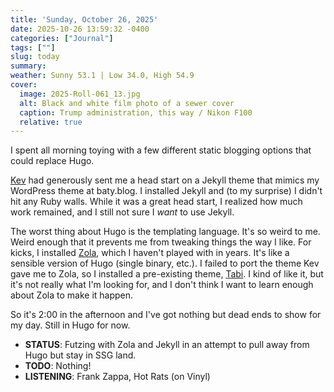 ```yaml
---
title: 'Sunday, October 26, 2025'
date: 2025-10-26 13:59:32 -0400
categories: ["Journal"]
tags: [""]
slug: today
summary: 
weather: Sunny 53.1 | Low 34.0, High 54.9
cover: 
  image: 2025-Roll-061_13.jpg
  alt: Black and white film photo of a sewer cover
  caption: Trump administration, this way / Nikon F100
  relative: true
---
```


I spent all morning toying with a few different static blogging options that could replace Hugo.

[Kev](https://kevquirk.com) had generously sent me a head start on a Jekyll theme that mimics my WordPress theme at baty.blog. I installed Jekyll and (to my surprise) I didn't hit any Ruby walls. While it was a great head start, I realized how much work remained, and I still not sure I _want_ to use Jekyll.

The worst thing about Hugo is the templating language. It's so weird to me. Weird enough that it prevents me from tweaking things the way I like. For kicks, I installed [Zola](https://getzola.org), which I haven't played with in years. It's like a sensible version of Hugo (single binary, etc.). I failed to port the theme Kev gave me to Zola, so I installed a pre-existing theme, [Tabi](https://www.getzola.org/themes/tabi/). I kind of like it, but it's not really what I'm looking for, and I don't think I want to learn enough about Zola to make it happen.

So it's 2:00 in the afternoon and I've got nothing but dead ends to show for my day. Still in Hugo for now.

<div class="compact status">

- **STATUS**: Futzing with Zola and Jekyll in an attempt to pull away from Hugo but stay in SSG land.
- **TODO**: Nothing!
- **LISTENING**: Frank Zappa, Hot Rats (on Vinyl)

</div>
